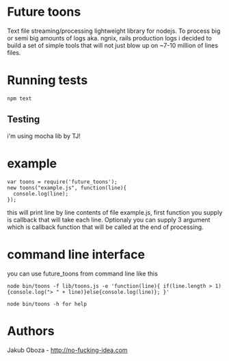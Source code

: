 # Future toons

Text file streaming/processing lightweight library for nodejs.
To process big or semi big amounts of logs aka. ngnix, rails production logs
i decided to build a set of simple tools that will not just blow up on ~7-10 million of lines files.

# Running tests

    npm text

## Testing
i'm using mocha lib by TJ!

# example

    var toons = require('future_toons');
    new toons("example.js", function(line){
      console.log(line);
    });

this will print line by line contents of file example.js, first function you supply is callback that will take each line.
Optionaly you can supply 3 argument which is callback function that will be called at the end of processing.

# command line interface
you can use future_toons from command line like this

    node bin/toons -f lib/toons.js -e 'function(line){ if(line.length > 1){console.log("> " + line)}else{console.log(line)}; }'

    node bin/toons -h for help

# Authors
Jakub Oboza - http://no-fucking-idea.com